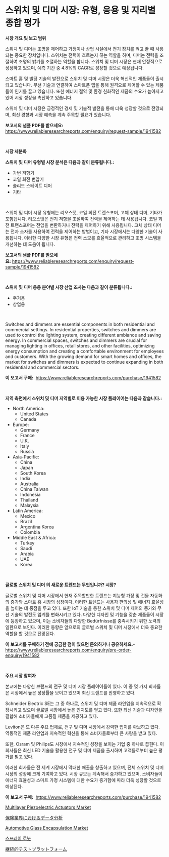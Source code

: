<p><h1>스위치 및 디머 시장: 유형, 응용 및 지리별 종합 평가</h1></p><p><strong>시장 개요 및 보고 범위</strong></p>
<p><p>스위치 및 디머는 조명을 제어하고 가정이나 상업 시설에서 전기 장치를 켜고 끌 때 사용되는 중요한 장치입니다. 스위치는 전력이 흐르는지 끊는 역할을 하며, 디머는 전력을 조절하여 조명의 밝기를 조절하는 역할을 합니다. 스위치 및 디머 시장은 현재 안정적으로 성장하고 있으며, 예측 기간 중 4.8%의 CAGR로 성장할 것으로 예상됩니다. </p><p>스마트 홈 및 빌딩 기술의 발전으로 스위치 및 디머 시장은 더욱 혁신적인 제품들이 출시되고 있습니다. 무선 기술과 연결하여 스마트폰 앱을 통해 원격으로 제어할 수 있는 제품들이 인기를 끌고 있습니다. 또한 에너지 절약 및 환경 친화적인 제품의 수요가 높아지고 있어 시장 성장을 촉진하고 있습니다. </p><p>스위치 및 디머 시장은 긍정적인 경제 및 기술적 발전을 통해 더욱 성장할 것으로 전망되며, 최신 경향과 시장 예측을 계속 주목할 필요가 있습니다.</p></p>
<p><strong>보고서의 샘플 PDF를 받으세요:</strong> <a href="https://www.reliableresearchreports.com/enquiry/request-sample/1941582">https://www.reliableresearchreports.com/enquiry/request-sample/1941582</a></p>
<p>&nbsp;</p>
<p><strong>시장 세분화</strong></p>
<p><strong>스위치 및 디머 유형별 시장 분석은 다음과 같이 분류됩니다.:</strong></p>
<p><ul><li>가변 저항기</li><li>코일 회전 변압기</li><li>솔리드 스테이트 디머</li><li>기타</li></ul></p>
<p>&nbsp;</p>
<p><p>스위치 및 디머 시장 유형에는 리오스탯, 코일 회전 트랜스포머, 고체 상태 디머, 기타가 포함됩니다. 리오스탯은 전기 저항을 조절하여 전력을 제어하는 데 사용됩니다. 코일 회전 트랜스포머는 전압을 변환하거나 전력을 제어하기 위해 사용됩니다. 고체 상태 디머는 전자 소자를 사용하여 전력을 제어하는 방법이고, 기타 시장에서는 다양한 기술이 사용됩니다. 이러한 다양한 시장 유형은 전력 소모를 효율적으로 관리하고 조명 시스템을 개선하는 데 도움이 됩니다.</p></p>
<p><strong>보고서의 샘플 PDF를 받으세요:</strong>&nbsp;<a href="https://www.reliableresearchreports.com/enquiry/request-sample/1941582">https://www.reliableresearchreports.com/enquiry/request-sample/1941582</a></p>
<p>&nbsp;</p>
<p><strong> 스위치 및 디머 응용 분야별 시장 산업 조사는 다음과 같이 분류됩니다.:</strong></p>
<p><ul><li>주거용</li><li>상업용</li></ul></p>
<p>&nbsp;</p>
<p><p>Switches and dimmers are essential components in both residential and commercial settings. In residential properties, switches and dimmers are used to control the lighting system, creating different ambiance and saving energy. In commercial spaces, switches and dimmers are crucial for managing lighting in offices, retail stores, and other facilities, optimizing energy consumption and creating a comfortable environment for employees and customers. With the growing demand for smart homes and offices, the market for switches and dimmers is expected to continue expanding in both residential and commercial sectors.</p></p>
<p><strong>이 보고서 구매:</strong>&nbsp; <a href="https://www.reliableresearchreports.com/purchase/1941582">https://www.reliableresearchreports.com/purchase/1941582</a></p>
<p>&nbsp;</p>
<p><strong>지역 측면에서 스위치 및 디머 지역별로 이용 가능한 시장 플레이어는 다음과 같습니다.:</strong></p>
<p><ul>
    <li>
        North America:
        <ul>
            <li>United States</li>
            <li>Canada</li>
        </ul>
    </li>
    <li>
        Europe:
        <ul>
            <li>Germany</li>
            <li>France</li>
            <li>U.K.</li>
            <li>Italy</li>
            <li>Russia</li>
        </ul>
    </li>
    <li>
        Asia-Pacific:
        <ul>
            <li>China</li>
            <li>Japan</li>
            <li>South Korea</li>
            <li>India</li>
            <li>Australia</li>
            <li>China Taiwan</li>
            <li>Indonesia</li>
            <li>Thailand</li>
            <li>Malaysia</li>
        </ul>
    </li>
    <li>
        Latin America:
        <ul>
            <li>Mexico</li>
            <li>Brazil</li>
            <li>Argentina Korea</li>
            <li>Colombia</li>
        </ul>
    </li>
    <li>
        Middle East & Africa:
        <ul>
            <li>Turkey</li>
            <li>Saudi</li>
            <li>Arabia</li>
            <li>UAE</li>
            <li>Korea</li>
        </ul>
    </li>
    </ul></p>
<p>&nbsp;</p>
<p><strong>글로벌 스위치 및 디머 의 새로운 트렌드는 무엇입니까? 시장?</strong></p>
<p><p>글로벌 스위치 및 디머 시장에서 현재 주목할만한 트렌드는 지능형 가정 및 건물 자동화의 증가와 스마트 홈 시장의 성장이다. 이러한 트렌드는 사용자 편의성 및 에너지 효율성을 높이는 데 중점을 두고 있다. 또한 IoT 기술을 통한 스위치 및 디머 제어의 증가와 무선 기술의 발전도 업계를 변화시키고 있다. 다양한 디자인 및 기능을 갖춘 제품들이 시장에 등장하고 있으며, 이는 소비자들의 다양한 Bedürfnisse를 충족시키기 위한 노력의 일환으로 보인다. 이러한 동향은 앞으로의 글로벌 스위치 및 디머 시장에서 더욱 중요한 역할을 할 것으로 전망된다.</p></p>
<p><strong>이 보고서를 구매하기 전에 궁금한 점이 있으면 문의하거나 공유하세요.</strong>- <a href="https://www.reliableresearchreports.com/enquiry/pre-order-enquiry/1941582">https://www.reliableresearchreports.com/enquiry/pre-order-enquiry/1941582</a></p>
<p>&nbsp;</p>
<p><strong>주요 시장 참여자</strong></p>
<p><p>본교에는 다양한 브랜드의 전구 및 디머 시장 플레이어들이 있다. 이 중 몇 가지 회사들은 시장에서 높은 성장률을 보이고 있으며 최신 트렌드를 반영하고 있다.</p><p>Schneider Electric SE는 그 중 하나로, 스위치 및 디머 제품 라인업을 지속적으로 확장시키고 있으며 글로벌 시장에서 높은 인지도를 얻고 있다. 또한 최신 기술과 디자인을 결합해 소비자들에게 고품질 제품을 제공하고 있다.</p><p>Leviton은 또 다른 주요 업체로, 전구 및 디머 시장에서 강력한 입지를 확보하고 있다. 역동적인 제품 라인업과 지속적인 혁신을 통해 소비자들로부터 큰 사랑을 받고 있다.</p><p>또한, Osram 및 Philips도 시장에서 지속적인 성장을 보이는 기업 중 하나로 꼽힌다. 이 회사들은 최신 LED 기술을 활용한 전구 및 디머 제품을 출시하며 고객들로부터 높은 평가를 받고 있다.</p><p>이러한 회사들은 전 세계 시장에서 막대한 매출을 창출하고 있으며, 전체 스위치 및 디머 시장의 성장에 크게 기여하고 있다. 시장 규모는 계속해서 증가하고 있으며, 소비자들이 에너지 효율성과 스마트 가정 시스템에 대한 수요가 증가함에 따라 더욱 성장할 것으로 예상된다.</p></p>
<p><strong>이 보고서 구매:</strong>&nbsp;&nbsp;<a href="https://www.reliableresearchreports.com/purchase/1941582">https://www.reliableresearchreports.com/purchase/1941582</a></p>
<p><p><a href="https://github.com/marloy8/Market-Research-Report-List-3/blob/main/multilayer-piezoelectric-actuators-market.md">Multilayer Piezoelectric Actuators Market</a></p><p><a href="https://medium.com/@maudward1907/%E4%BF%9D%E9%99%BA%E6%A5%AD%E7%95%8C%E3%81%AE%E3%83%87%E3%83%BC%E3%82%BF%E5%88%86%E6%9E%90%E3%81%AF-%E5%B8%82%E5%A0%B4%E3%82%B7%E3%82%A7%E3%82%A2-%E3%82%B5%E3%82%A4%E3%82%BA-%E3%81%8A%E3%82%88%E3%81%B32031%E5%B9%B4%E3%81%BE%E3%81%A7%E3%81%AE%E4%BA%88%E6%B8%AC%E3%81%AB%E7%84%A6%E7%82%B9%E3%82%92%E5%BD%93%E3%81%A6%E3%81%A6%E3%81%84%E3%81%BE%E3%81%99-275b36c210fd">保険業界におけるデータ分析</a></p><p><a href="https://issuu.com/reportprime-2/docs/automotive-glass-encapsulation-market-size-2030.pp">Automotive Glass Encapsulation Market</a></p><p><a href="https://github.com/vseigx30c9a1j/Market-Research-Report-List-1/blob/main/875121911112.md">스프레이 로봇</a></p><p><a href="https://github.com/oafhukehf4709715/Market-Research-Report-List-1/blob/main/493828011918.md">継続的テストプラットフォーム</a></p></p>
